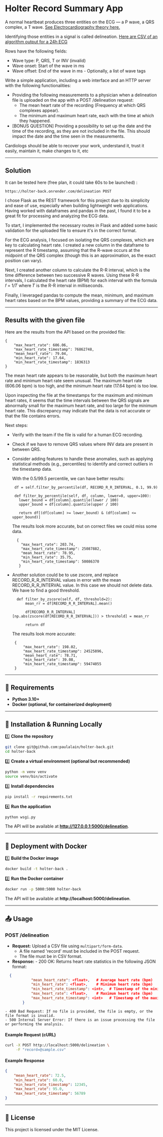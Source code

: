 # Holter Record Summary App

A normal heartbeat produces three entities on the ECG — a P wave, a QRS complex, a T wave.
[See Electrocardiography theory here.](https://en.wikipedia.org/wiki/Electrocardiography#Theory)

Identifying those entities in a signal is called delineation.
[Here are CSV of an algorithm output for a 24h ECG](https://cardiologs-public.s3.amazonaws.com/python-interview/record.csv)

Rows have the following fields:
   - Wave type: P, QRS, T or INV (invalid)
   - Wave onset: Start of the wave in ms
   - Wave offset: End of the wave in ms
    - Optionally, a list of wave tags

Write a simple application, including a web interface and an HTTP server with the following
functionalities:
- Providing the following measurements to a physician when a delineation file is uploaded on the app with a POST /delineation request:
    - The mean heart rate of the recording (Frequency at which QRS complexes appear).
    - The minimum and maximum heart rate, each with the time at which they happened.
- [BONUS QUESTION] Providing a possibility to set up the date and the time of the recording, as they are not included in the file. This should impact the date and the time seen in the measurements.

Cardiologs should be able to recover your work, understand it, trust it easily, maintain it, make changes to it, etc

---

## Solution

It can be tested here (free plan, it could take 60s to be launched) : 

`https://holter-back.onrender.com/delineation POST`

I chose Flask as the REST framework for this project due to its simplicity and ease of use, especially when building lightweight web applications. Having worked with dataframes and pandas in the past, I found it to be a great fit for processing and analyzing the ECG data.

To start, I implemented the necessary routes in Flask and added some basic validation for the uploaded file to ensure it's in the correct format.

For the ECG analysis, I focused on isolating the QRS complexes, which are key to calculating heart rate. I created a new column in the dataframe to represent the R timestamp, assuming that the R-wave occurs at the midpoint of the QRS complex (though this is an approximation, as the exact position can vary).

Next, I created another column to calculate the R-R interval, which is the time difference between two successive R waves. Using these R-R intervals, I calculated the heart rate (BPM) for each interval with the formula 𝑓 = 1/𝑇 where 𝑇 is the R-R interval in milliseconds.

Finally, I leveraged pandas to compute the mean, minimum, and maximum heart rates based on the BPM values, providing a summary of the ECG data.

---

## Results with the given file

Here are the results from the API based on the provided file:

```
{
    "max_heart_rate": 606.06,
    "max_heart_rate_timestamp": 76862748,
    "mean_heart_rate": 79.04,
    "min_heart_rate": 17.64,
    "min_heart_rate_timestamp": 1836313
}
```

The mean heart rate appears to be reasonable, but both the maximum heart rate and minimum heart rate seem unusual. The maximum heart rate (606.06 bpm) is too high, and the minimum heart rate (17.64 bpm) is too low.

Upon inspecting the file at the timestamps for the maximum and minimum heart rates, it seems that the time intervals between the QRS signals are abnormally small for the maximum heart rate, and too large for the minimum heart rate. This discrepancy may indicate that the data is not accurate or that the file contains errors.

Next steps:

- Verify with the team if the file is valid for a human ECG recording.
- Check if we have to remove QRS values where INV data are present in between QRS.
- Consider adding features to handle these anomalies, such as applying statistical methods (e.g., percentiles) to identify and correct outliers in the timestamp data.

  With the 0.5/99.5 percentile, we can have better results:

  ```
   df = self.filter_by_percentile(df, RECORD_R_R_INTERVAL, 0.1, 99.9)

   def filter_by_percentile(self, df, column, lower=0, upper=100):
     lower_bound = df[column].quantile(lower / 100)
     upper_bound = df[column].quantile(upper / 100)
     
     return df[(df[column] >= lower_bound) & (df[column] <= upper_bound)]
  ```

  The results look more accurate, but on correct files we could miss some data.

   ```
     {
       "max_heart_rate": 203.74,
       "max_heart_rate_timestamp": 25087882,
       "mean_heart_rate": 78.95,
       "min_heart_rate": 35.75,
       "min_heart_rate_timestamp": 50086370
      }
   ```

- Another solution could be to use zscore, and replace RECORD_R_R_INTERVAL values in error with the mean RECORD_R_R_INTERVAL value. In this case we should not delete data. We have to find a good threshold.

  ```
    def filter_by_zscore(self, df, threshold=2):
        mean_rr = df[RECORD_R_R_INTERVAL].mean()

        df[RECORD_R_R_INTERVAL][np.abs(zscore(df[RECORD_R_R_INTERVAL])) > threshold] = mean_rr

        return df
  ```

  The results look more accurate:

   ```
    {
        "max_heart_rate": 198.02,
        "max_heart_rate_timestamp": 24525896,
        "mean_heart_rate": 78.71,
        "min_heart_rate": 39.08,
        "min_heart_rate_timestamp": 59474055
    }
   ```
---

## 📌 Requirements
- **Python 3.10+**
- **Docker (optional, for containerized deployment)**

---

## 🔧 Installation & Running Locally

1️⃣ **Clone the repository**
```sh
git clone git@github.com:paulalain/holter-back.git
cd holter-back
```

2️⃣ **Create a virtual environment (optional but recommended)**
```sh
python -m venv venv
source venv/bin/activate
```

3️⃣ **Install dependencies**
```sh
pip install -r requirements.txt
```

4️⃣ **Run the application**
```sh
python wsgi.py
```

The API will be available at **http://127.0.0.1:5000/delineation**.

---

## 🚀 Deployment with Docker

1️⃣ **Build the Docker image**
```sh
docker build -t holter-back .
```

2️⃣ **Run the Docker container**
```sh
docker run -p 5000:5000 holter-back
```

The API will be available at **http://localhost:5000/delineation**.

---

## 📤 Usage

### **POST /delineation**
- **Request:** Upload a CSV file using `multipart/form-data`.
    - A file named 'record' must be included in the POST request.
    - The file must be in CSV format.
- **Response:** 
        - 200 OK: Returns heart rate statistics in the following JSON format:
```json
  {
            "mean_heart_rate": <float>,   # Average heart rate (bpm)
            "min_heart_rate": <float>,    # Minimum heart rate (bpm)
            "min_heart_rate_timestamp": <int>,  # Timestamp of the minimum heart rate
            "max_heart_rate": <float>,    # Maximum heart rate (bpm)
            "max_heart_rate_timestamp": <int>   # Timestamp of the maximum heart rate
        }
```
    - 400 Bad Request: If no file is provided, the file is empty, or the file format is invalid.
    - 500 Internal Server Error: If there is an issue processing the file or performing the analysis.

#### **Example Request (cURL)**
```sh
curl -X POST http://localhost:5000/delineation \
     -F "record=@sample.csv"
```

#### **Example Response**
```json
{
    "mean_heart_rate": 72.5,
    "min_heart_rate": 60.0,
    "min_heart_rate_timestamp": 12345,
    "max_heart_rate": 95.0,
    "max_heart_rate_timestamp": 56789
}
```

---

## 📜 License
This project is licensed under the MIT License.
